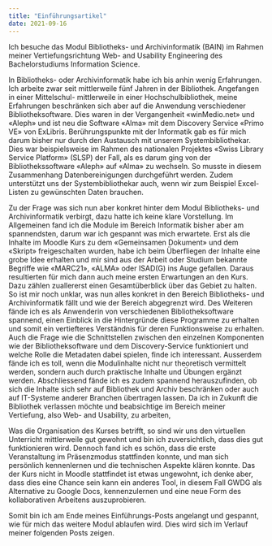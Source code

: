 ```yaml
---
title: "Einführungsartikel"
date: 2021-09-16
---
```

Ich besuche das Modul Bibliotheks- und Archivinformatik (BAIN) im Rahmen meiner Vertiefungsrichtung Web- and Usability Engineering des Bachelorstudiums Information Science.

In Bibliotheks- oder Archivinformatik habe ich bis anhin wenig Erfahrungen. Ich arbeite zwar seit mittlerweile fünf Jahren in der Bibliothek. Angefangen in einer Mittelschul- mittlerweile in einer Hochschulbibliothek, meine Erfahrungen beschränken sich aber auf die Anwendung verschiedener Bibliotheksoftware. Dies waren in der Vergangenheit «winMedio.net» und «Aleph» und ist neu die Software «Alma» mit dem Discovery Service «Primo VE» von ExLibris. Berührungspunkte mit der Informatik gab es für mich darum bisher nur durch den Austausch mit unserem Systembibliothekar. Dies war beispielsweise im Rahmen des nationalen Projektes «Swiss Library Service Platform» (SLSP) der Fall, als es darum ging von der Bibliothekssoftware «Aleph» auf «Alma» zu wechseln. So musste in diesem Zusammenhang Datenbereinigungen durchgeführt werden. Zudem unterstützt uns der Systembibliothekar auch, wenn wir zum Beispiel Excel-Listen zu gewünschten Daten brauchen.

Zu der Frage was sich nun aber konkret hinter dem Modul Bibliotheks- und Archivinformatik verbirgt, dazu hatte ich keine klare Vorstellung. Im Allgemeinen fand ich die Module im Bereich Informatik bisher aber am spannendsten, darum war ich gespannt was mich erwartete. Erst als die Inhalte im Moodle Kurs zu dem «Gemeinsamen Dokument» und dem «Skript» freigeschalten wurden, habe ich beim Überfliegen der Inhalte eine grobe Idee erhalten und mir sind aus der Arbeit oder Studium bekannte Begriffe wie «MARC21», «ALMA» oder ISAD(G) ins Auge gefallen. Daraus resultierten für mich dann auch meine ersten Erwartungen an den Kurs. Dazu zählen zuallererst einen Gesamtüberblick über das Gebiet zu halten. So ist mir noch unklar, was nun alles konkret in den Bereich Bibliotheks- und Archivinformatik fällt und wie der Bereich abgegrenzt wird. Des Weiteren fände ich es als Anwenderin von verschiedenen Bibliotheksoftware spannend, einen Einblick in die Hintergründe diese Programme zu erhalten und somit ein vertiefteres Verständnis für deren Funktionsweise zu erhalten. Auch die Frage wie die Schnittstellen zwischen den einzelnen Komponenten wie der Bibliotheksoftware und dem Discovery-Service funktioniert und welche Rolle die Metadaten dabei spielen, finde ich interessant. Ausserdem fände ich es toll, wenn die Modulinhalte nicht nur theoretisch vermittelt werden, sondern auch durch praktische Inhalte und Übungen ergänzt werden. Abschliessend fände ich es zudem spannend herauszufinden, ob sich die Inhalte sich sehr auf Bibliothek und Archiv beschränken oder auch auf IT-Systeme anderer Branchen übertragen lassen. Da ich in Zukunft die Bibliothek verlassen möchte und beabsichtige im Bereich meiner Vertiefung, also Web- and Usability, zu arbeiten,

Was die Organisation des Kurses betrifft, so sind wir uns den virtuellen Unterricht mittlerweile gut gewohnt und bin ich zuversichtlich, dass dies gut funktionieren wird. Dennoch fand ich es schön, dass die erste Veranstaltung im Präsenzmodus stattfinden konnte, und man sich persönlich kennenlernen und die technischen Aspekte klären konnte. Das der Kurs nicht in Moodle stattfindet ist etwas ungewohnt, ich denke aber, dass dies eine Chance sein kann ein anderes Tool, in diesem Fall GWDG als Alternative zu Google Docs, kennenzulernen und eine neue Form des kollaborativen Arbeitens auszuprobieren.

Somit bin ich am Ende meines Einführungs-Posts angelangt und gespannt, wie für mich das weitere Modul ablaufen wird. Dies wird sich im Verlauf meiner folgenden Posts zeigen.

